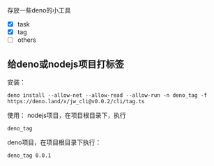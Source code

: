 存放一些deno的小工具

- [x] task
- [x] tag
- [ ] others

## 给deno或nodejs项目打标签

安装：
```
deno install --allow-net --allow-read --allow-run -n deno_tag -f https://deno.land/x/jw_cli@v0.0.2/cli/tag.ts
```

使用：
nodejs项目，在项目根目录下，执行
```
deno_tag
```

deno项目，在项目根目录下执行：
```
deno_tag 0.0.1
```

